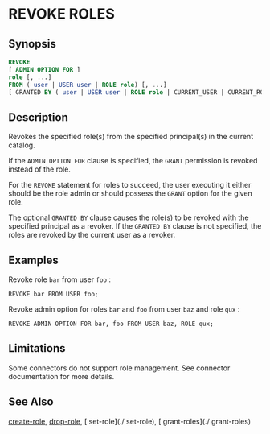 REVOKE ROLES
============

Synopsis
--------

``` sql
REVOKE
[ ADMIN OPTION FOR ]
role [, ...]
FROM ( user | USER user | ROLE role) [, ...]
[ GRANTED BY ( user | USER user | ROLE role | CURRENT_USER | CURRENT_ROLE ) ]
```

Description
-----------

Revokes the specified role(s) from the specified principal(s) in the current catalog.

If the `ADMIN OPTION FOR` clause is specified, the `GRANT` permission is revoked instead of the role.

For the `REVOKE` statement for roles to succeed, the user executing it either should be the role admin or should possess the `GRANT` option for the given role.

The optional `GRANTED BY` clause causes the role(s) to be revoked with the specified principal as a revoker. If the `GRANTED BY` clause is not specified, the roles are revoked by the current user as a revoker.

Examples
--------

Revoke role `bar` from user `foo` :

    REVOKE bar FROM USER foo;

Revoke admin option for roles `bar` and `foo` from user `baz` and role `qux` :

    REVOKE ADMIN OPTION FOR bar, foo FROM USER baz, ROLE qux;

Limitations
-----------

Some connectors do not support role management. See connector documentation for more details.

See Also
--------

[create-role](./create-role), [drop-role](./drop-role), [ set-role](./ set-role), [ grant-roles](./ grant-roles)
